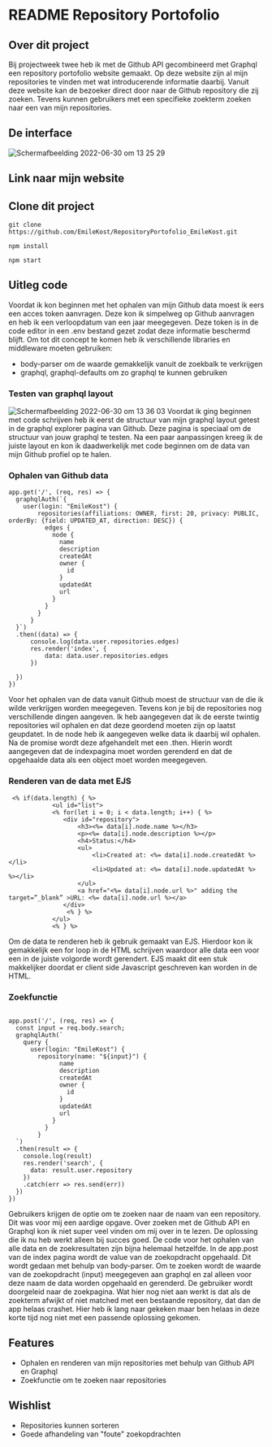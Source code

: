 # README Repository Portofolio

## Over dit project
Bij projectweek twee heb ik met de Github API gecombineerd met Graphql een repository portofolio website gemaakt. Op deze website zijn al mijn repositories te vinden met wat introducerende informatie daarbij. Vanuit deze website kan de bezoeker direct door naar de Github repository die zij zoeken. Tevens kunnen gebruikers met een specifieke zoekterm zoeken naar een van mijn repositories.

## De interface
![Schermafbeelding 2022-06-30 om 13 25 29](https://user-images.githubusercontent.com/70690100/176665925-0a3ec6c2-7928-4785-8de7-56953a3e7072.png)

## Link naar mijn website

## Clone dit project
````
git clone https://github.com/EmileKost/RepositoryPortofolio_EmileKost.git
````
````
npm install
````
````
npm start
````

## Uitleg code
Voordat ik kon beginnen met het ophalen van mijn Github data moest ik eers een acces token aanvragen. Deze kon ik simpelweg op Github aanvragen en heb ik een verloopdatum van een jaar meegegeven. Deze token is in de code editor in een .env bestand gezet zodat deze informatie beschermd blijft. Om tot dit concept te komen heb ik verschillende libraries en middleware moeten gebruiken:

* body-parser om de waarde gemakkelijk vanuit de zoekbalk te verkrijgen
* graphql, graphql-defaults om zo graphql te kunnen gebruiken

### Testen van graphql layout
![Schermafbeelding 2022-06-30 om 13 36 03](https://user-images.githubusercontent.com/70690100/176667889-8dad8da9-4095-4fb8-b286-4a860ba5febe.png)
Voordat ik ging beginnen met code schrijven heb ik eerst de structuur van mijn graphql layout getest in de graphql explorer pagina van Github. Deze pagina is speciaal om de structuur van jouw graphql te testen. Na een paar aanpassingen kreeg ik de juiste layout en kon ik daadwerkelijk met code beginnen om de data van mijn Github profiel op te halen.

### Ophalen van Github data
````
app.get('/', (req, res) => {
  graphqlAuth(`{
    user(login: "EmileKost") {
        repositories(affiliations: OWNER, first: 20, privacy: PUBLIC, orderBy: {field: UPDATED_AT, direction: DESC}) {
          edges {
            node {
              name
              description
              createdAt
              owner {
                id
              }
              updatedAt
              url
            }
          }
        }
      }
  }`)
  .then((data) => {
      console.log(data.user.repositories.edges)
      res.render('index', {
          data: data.user.repositories.edges
      })
      
  })
})
````
Voor het ophalen van de data vanuit Github moest de structuur van de die ik wilde verkrijgen worden meegegeven. Tevens kon je bij de repositories nog verschillende dingen aangeven. Ik heb aangegeven dat ik de eerste twintig repositories wil ophalen en dat deze geordend moeten zijn op laatst geupdatet. In de node heb ik aangegeven welke data ik daarbij wil ophalen. Na de promise wordt deze afgehandelt met een .then. Hierin wordt aangegeven dat de indexpagina moet worden gerenderd en dat de opgehaalde data als een object moet worden meegegeven.

### Renderen van de data met EJS
````
 <% if(data.length) { %>
            <ul id="list">
            <% for(let i = 0; i < data.length; i++) { %>
               <div id="repository">
                   <h3><%= data[i].node.name %></h3>
                   <p><%= data[i].node.description %></p>
                   <h4>Status:</h4>
                   <ul>
                       <li>Created at: <%= data[i].node.createdAt %></li>
                       <li>Updated at: <%= data[i].node.updatedAt %> %></li>
                   </ul>
                   <a href="<%= data[i].node.url %>" adding the target=”_blank” >URL: <%= data[i].node.url %></a>
               </div>
                <% } %>
            </ul>
            <% } %>
````
Om de data te renderen heb ik gebruik gemaakt van EJS. Hierdoor kon ik gemakkelijk een for loop in de HTML schrijven waardoor alle data een voor een in de juiste volgorde wordt gerendert. EJS maakt dit een stuk makkelijker doordat er client side Javascript geschreven kan worden in de HTML.

### Zoekfunctie
````

app.post('/', (req, res) => {
  const input = req.body.search;
  graphqlAuth(`
    query { 
      user(login: "EmileKost") {
        repository(name: "${input}") {
              name
              description
              createdAt
              owner {
                id
              }
              updatedAt
              url
            }
          }
        }
  `)
  .then(result => {
    console.log(result)
    res.render('search', {
      data: result.user.repository
    })
    .catch(err => res.send(err))
  })
})
````
Gebruikers krijgen de optie om te zoeken naar de naam van een repository. Dit was voor mij een aardige opgave. Over zoeken met de Github API en Graphql kon ik niet super veel vinden om mij over in te lezen. De oplossing die ik nu heb werkt alleen bij succes goed. De code voor het ophalen van alle data en de zoekresultaten zijn bijna helemaal hetzelfde. In de app.post van de index pagina wordt de value van de zoekopdracht opgehaald. Dit wordt gedaan met behulp van body-parser. Om te zoeken wordt de waarde van de zoekopdracht (input) meegegeven aan graphql en zal alleen voor deze naam de data worden opgehaald en gerenderd. De gebruiker wordt doorgeleid naar de zoekpagina. Wat hier nog niet aan werkt is dat als de zoekterm afwijkt of niet matched met een bestaande repository, dat dan de app helaas crashet. Hier heb ik lang naar gekeken maar ben helaas in deze korte tijd nog niet met een passende oplossing gekomen.

## Features 
* Ophalen en renderen van mijn repositories met behulp van Github API en Graphql
* Zoekfunctie om te zoeken naar repositories

## Wishlist
* Repositories kunnen sorteren
* Goede afhandeling van "foute" zoekopdrachten

